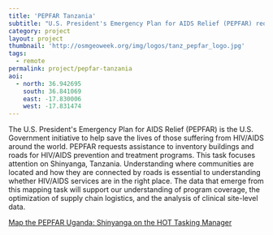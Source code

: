 ```yaml
---
title: 'PEPFAR Tanzania' 
subtitle: "U.S. President's Emergency Plan for AIDS Relief (PEPFAR) requests assistance to inventory buildings and roads for HIV/AIDS prevention and treatment programs in Tanzania"
category: project
layout: project
thumbnail: 'http://osmgeoweek.org/img/logos/tanz_pepfar_logo.jpg'
tags:
  - remote
permalink: project/pepfar-tanzania
aoi:
  - north: 36.942695
    south: 36.841069
    east: -17.830006
    west: -17.831474
---
```


The U.S. President's Emergency Plan for AIDS Relief (PEPFAR) is the U.S. Government initiative to help save the lives of those suffering from HIV/AIDS around the world. PEPFAR requests assistance to inventory buildings and roads for HIV/AIDS prevention and treatment programs. This task focuses attention on Shinyanga, Tanzania. Understanding where communities are located and how they are connected by roads is essential to understanding whether HIV/AIDS services are in the right place. The data that emerge from this mapping task will support our understanding of program coverage, the optimization of supply chain logistics, and the analysis of clinical site-level data.

[Map the PEPFAR Uganda: Shinyanga on the HOT Tasking Manager](http://tasks.hotosm.org/project/2301)

